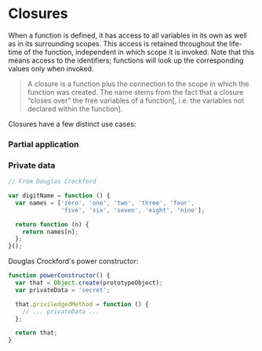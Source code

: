# Closures

When a function is defined, it has access to all variables in its own as well as in its surrounding scopes. This access is retained throughout the life-time of the function, independent in which scope it is invoked. Note that this means access to the identifiers; functions will look up the corresponding values only when invoked.  

> A closure is a function plus the connection to the scope in which the function was created. The name stems from the fact that a closure “closes over” the free variables of a function[, i.e. the variables not declared within the function].

Closures have a few distinct use cases:

### Partial application

### Private data

```js
// From Douglas Crockford

var digitName = function () {
  var names = ['zero', 'one', 'two', 'three', 'four',
               'five', 'six', 'seven', 'eight', 'nine'];

  return function (n) {
    return names[n];
  };
}();
```

Douglas Crockford's power constructor:

```js
function powerConstructor() {
  var that = Object.create(prototypeObject);
  var privateData = 'secret';

  that.priviledgedMethod = function () {
    // ... privateData ...
  };

  return that;
}
```
